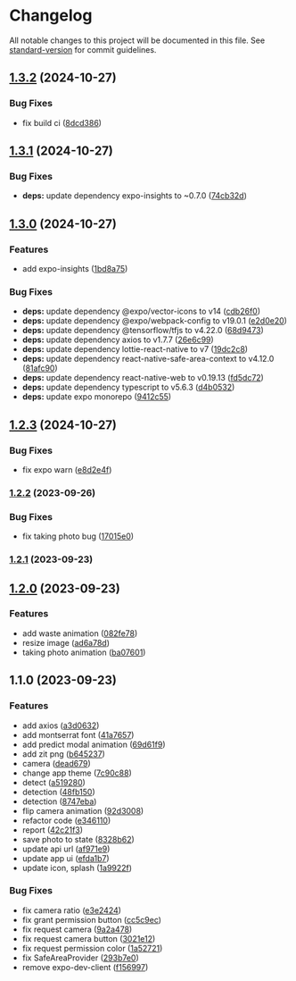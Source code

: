 # Changelog

All notable changes to this project will be documented in this file. See [standard-version](https://github.com/conventional-changelog/standard-version) for commit guidelines.

## [1.3.2](https://github.com/zit-software/zit-waste-mobile/compare/v1.3.1...v1.3.2) (2024-10-27)


### Bug Fixes

* fix build ci ([8dcd386](https://github.com/zit-software/zit-waste-mobile/commit/8dcd38619f61245df93fe70c1b55ca4a23eb4e51))

## [1.3.1](https://github.com/zit-software/zit-waste-mobile/compare/v1.3.0...v1.3.1) (2024-10-27)

### Bug Fixes

-   **deps:** update dependency expo-insights to ~0.7.0 ([74cb32d](https://github.com/zit-software/zit-waste-mobile/commit/74cb32d0a543f72b27dd4129fa24567c3a5adcfa))

## [1.3.0](https://github.com/zit-software/zit-waste-mobile/compare/v1.2.3...v1.3.0) (2024-10-27)

### Features

-   add expo-insights ([1bd8a75](https://github.com/zit-software/zit-waste-mobile/commit/1bd8a758cd8318836c6956b6667e45b997558e7f))

### Bug Fixes

-   **deps:** update dependency @expo/vector-icons to v14 ([cdb26f0](https://github.com/zit-software/zit-waste-mobile/commit/cdb26f01be31a0d3b7035f276c6838ae448f9aa0))
-   **deps:** update dependency @expo/webpack-config to v19.0.1 ([e2d0e20](https://github.com/zit-software/zit-waste-mobile/commit/e2d0e20b28d3bbecf0c73aaa6635645e4dafd197))
-   **deps:** update dependency @tensorflow/tfjs to v4.22.0 ([68d9473](https://github.com/zit-software/zit-waste-mobile/commit/68d9473424545f8bf62aea4e8a1d85c992d4efff))
-   **deps:** update dependency axios to v1.7.7 ([26e6c99](https://github.com/zit-software/zit-waste-mobile/commit/26e6c999f252f4a98123dc76194aaec06797222a))
-   **deps:** update dependency lottie-react-native to v7 ([19dc2c8](https://github.com/zit-software/zit-waste-mobile/commit/19dc2c81f7e5eea3380e97a883203fdc5e36aea5))
-   **deps:** update dependency react-native-safe-area-context to v4.12.0 ([81afc90](https://github.com/zit-software/zit-waste-mobile/commit/81afc90fba29cc46f7d840a3937b9ab6a99de6f5))
-   **deps:** update dependency react-native-web to v0.19.13 ([fd5dc72](https://github.com/zit-software/zit-waste-mobile/commit/fd5dc7203cf34d5f4c97ae7ea1bd46ce9793282b))
-   **deps:** update dependency typescript to v5.6.3 ([d4b0532](https://github.com/zit-software/zit-waste-mobile/commit/d4b0532d40020023b88c8acd246de88d9a746018))
-   **deps:** update expo monorepo ([9412c55](https://github.com/zit-software/zit-waste-mobile/commit/9412c55bc207ad759dcf658ea9fcf05004c03fe2))

## [1.2.3](https://github.com/zit-software/zit-waste-mobile/compare/v1.2.2...v1.2.3) (2024-10-27)

### Bug Fixes

-   fix expo warn ([e8d2e4f](https://github.com/zit-software/zit-waste-mobile/commit/e8d2e4f4736633f88a0365209817fb507d1210e4))

### [1.2.2](https://github.com/zit-software/zit-waste-mobile/compare/v1.2.1...v1.2.2) (2023-09-26)

### Bug Fixes

-   fix taking photo bug ([17015e0](https://github.com/zit-software/zit-waste-mobile/commit/17015e06e7e46827f3dcd87a078c7ef845f55374))

### [1.2.1](https://github.com/zit-software/zit-waste-mobile/compare/v1.2.0...v1.2.1) (2023-09-23)

## [1.2.0](https://github.com/zit-software/zit-waste-mobile/compare/v1.1.0...v1.2.0) (2023-09-23)

### Features

-   add waste animation ([082fe78](https://github.com/zit-software/zit-waste-mobile/commit/082fe781d0af4d9e689e0c6e0c1f23887aab3131))
-   resize image ([ad6a78d](https://github.com/zit-software/zit-waste-mobile/commit/ad6a78d925c2f40651e153a6068776a5e17bb508))
-   taking photo animation ([ba07601](https://github.com/zit-software/zit-waste-mobile/commit/ba076019aba150119c1ff7c58d28c6530d579014))

## 1.1.0 (2023-09-23)

### Features

-   add axios ([a3d0632](https://github.com/zit-software/zit-waste-mobile/commit/a3d063242d966d7cbfa0ac59928a6491dd54f0a5))
-   add montserrat font ([41a7657](https://github.com/zit-software/zit-waste-mobile/commit/41a765731b7fba8ab8808287a377b15092cce408))
-   add predict modal animation ([69d61f9](https://github.com/zit-software/zit-waste-mobile/commit/69d61f92740fcac92efd729167bcbcc19e0cddef))
-   add zit png ([b645237](https://github.com/zit-software/zit-waste-mobile/commit/b64523704770e8c92d6d57d3341b0edccacf3670))
-   camera ([dead679](https://github.com/zit-software/zit-waste-mobile/commit/dead67924db2543553b7cb621919bb854226a56b))
-   change app theme ([7c90c88](https://github.com/zit-software/zit-waste-mobile/commit/7c90c88b8681fe8329d2ee82ec7eab30afa692d7))
-   detect ([a519280](https://github.com/zit-software/zit-waste-mobile/commit/a519280aaf747f164688894647b53bc259d8205f))
-   detection ([48fb150](https://github.com/zit-software/zit-waste-mobile/commit/48fb150d9af1be11f7f84fbdf825e7294821600a))
-   detection ([8747eba](https://github.com/zit-software/zit-waste-mobile/commit/8747eba8e1072fe4c3b0aeeeb968f57a1f6444a4))
-   flip camera animation ([92d3008](https://github.com/zit-software/zit-waste-mobile/commit/92d3008447b3781eec43bd61e9259f28a1858bcb))
-   refactor code ([e346110](https://github.com/zit-software/zit-waste-mobile/commit/e3461101adfce40bd0fcfa5a77dd58fd630ba89e))
-   report ([42c21f3](https://github.com/zit-software/zit-waste-mobile/commit/42c21f34f1d50245aacdf03b2f0d4d171a4f8272))
-   save photo to state ([8328b62](https://github.com/zit-software/zit-waste-mobile/commit/8328b624406566f96fb0d912ae88daddaedb204b))
-   update api url ([af971e9](https://github.com/zit-software/zit-waste-mobile/commit/af971e9df389344cb949123dc83410e617840173))
-   update app ui ([efda1b7](https://github.com/zit-software/zit-waste-mobile/commit/efda1b727e7c7a70dca8745a797f38d3c5199554))
-   update icon, splash ([1a9922f](https://github.com/zit-software/zit-waste-mobile/commit/1a9922f1b16a4480b855f610bb6a16d8cf74a574))

### Bug Fixes

-   fix camera ratio ([e3e2424](https://github.com/zit-software/zit-waste-mobile/commit/e3e2424035d1400a9ea3817a72d92c7b35195472))
-   fix grant permission button ([cc5c9ec](https://github.com/zit-software/zit-waste-mobile/commit/cc5c9ec05526f37b7a0bfa99398e6417538a5093))
-   fix request camera ([9a2a478](https://github.com/zit-software/zit-waste-mobile/commit/9a2a478a6e30efe522f08eae27c1b36a70fb4301))
-   fix request camera button ([3021e12](https://github.com/zit-software/zit-waste-mobile/commit/3021e12d8d03295f560b6360d56e8c9b3eee1667))
-   fix request permission color ([1a52721](https://github.com/zit-software/zit-waste-mobile/commit/1a52721951284c01e304b406a8eb7c31aea7c38b))
-   fix SafeAreaProvider ([293b7e0](https://github.com/zit-software/zit-waste-mobile/commit/293b7e0c2d482a8988d0a694b1fadcf6fd3c3e6a))
-   remove expo-dev-client ([f156997](https://github.com/zit-software/zit-waste-mobile/commit/f15699770c0ee47717fbde86dc332931f5acd58f))
